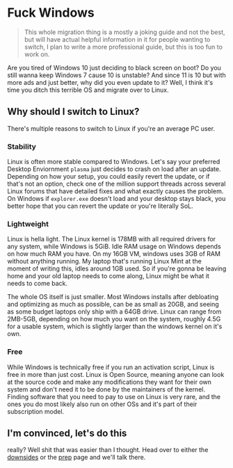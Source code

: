 # Fuck Windows
> This whole migration thing is a mostly a joking guide and not the best, but will have actual helpful information in it for people wanting to switch, I plan to write a more professional guide, but this is too fun to work on.

Are you tired of Windows 10 just deciding to black screen on boot? Do you still wanna keep Windows 7 cause 10 is unstable? And since 11 is 10 but with more ads and just better, why did you even update to it? Well, I think it's time you ditch this terrible OS and migrate over to Linux.

## Why should I switch to Linux?
There's multiple reasons to switch to Linux if you're an average PC user.

### Stability
Linux is often more stable compared to Windows. Let's say your preferred Desktop Enviornment `plasma` just decides to crash on load after an update. Depending on how your setup, you could easily revert the update, or if that's not an option, check one of the million support threads across several Linux forums that have detailed fixes and what exactly causes the problem. On Windows if `explorer.exe` doesn't load and your desktop stays black, you better hope that you can revert the update or you're literally SoL.

### Lightweight
Linux is hella light. The Linux kernel is 178MB with all required drivers for any system, while Windows is 5GiB. Idle RAM usage on Windows depends on how much RAM you have. On my 16GB VM, windows uses 3GB of RAM without anything running. My laptop that's running Linux Mint at the moment of writing this, idles around 1GB used. So if you're gonna be leaving home and your old laptop needs to come along, Linux might be what it needs to come back.

The whole OS itself is just smaller. Most Windows installs after debloating and optimizing as much as possible, can be as small as 20GB, and seeing as some budget laptops only ship with a 64GB drive. Linux can range from 2MB-5GB, depending on how much you want on the system, roughly 4.5G for a usable system, which is slightly larger than the windows kernel on it's own.

### Free
While Windows is technically free if you run an activation script, Linux is free in more than just cost. Linux is Open Source, meaning anyone can look at the source code and make any modifications they want for their own system and don't need it to be done by the maintainers of the kernel. Finding software that you need to pay to use on Linux is very rare, and the ones you do most likely also run on other OSs and it's part of their subscription model.

## I'm convinced, let's do this
really? Well shit that was easier than I thought. Head over to either the [downsides](../downsides) or the [prep](../prep) page and we'll talk there.